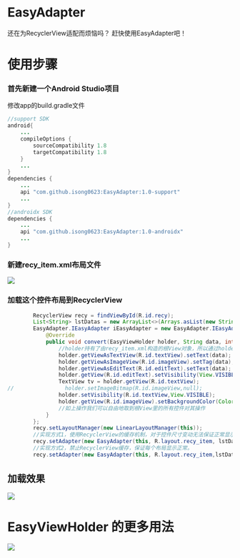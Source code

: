 # EasyAdapter
还在为RecyclerView适配而烦恼吗？
赶快使用EasyAdapter吧！

# 使用步骤
### 首先新建一个Android Studio项目
修改app的build.gradle文件

```java
//support SDK
android{
	...
	compileOptions {
        sourceCompatibility 1.8
        targetCompatibility 1.8
    }
	...
}
dependencies {
	...
	api "com.github.isong0623:EasyAdapter:1.0-support"
	...
}
//androidx SDK
dependencies {
	...
	api "com.github.isong0623:EasyAdapter:1.0-androidx"
	...
}
```
### 新建recy_item.xml布局文件
![](https://img-blog.csdnimg.cn/20200308164720933.png?x-oss-process=image/watermark,type_ZmFuZ3poZW5naGVpdGk,shadow_10,text_aHR0cHM6Ly9ibG9nLmNzZG4ubmV0L2Jlc3QzMzU=,size_16,color_FFFFFF,t_70)
### 加载这个控件布局到RecyclerView 
```java
 		RecyclerView recy = findViewById(R.id.recy);
        List<String> lstDatas = new ArrayList<>(Arrays.asList(new String[]{"1","2","3","4","5","6","7","8","9"}));
        EasyAdapter.IEasyAdapter iEasyAdapter = new EasyAdapter.IEasyAdapter<String>() {//这个接口对象会在RecyclerView初始化item时调用convert方法
            @Override
            public void convert(EasyViewHolder holder, String data, int position) {//在这里处理每个子布局
                //holder持有了由recy_item.xml构造的根View对象，所以通过holder可以处理这个布局里所有的子控件
                holder.getViewAsTextView(R.id.textView).setText(data);
                holder.getViewAsImageView(R.id.imageView).setTag(data);
                holder.getViewAsEditText(R.id.editText).setText(data);
                holder.getView(R.id.editText).setVisibility(View.VISIBLE);
                TextView tv = holder.getView(R.id.textView);
//                holder.setImageBitmap(R.id.imageView,null);
                holder.setVisibility(R.id.textView,View.VISIBLE);
                holder.getView(R.id.imageView).setBackgroundColor(Color.parseColor("#00000000"));
                //如上操作我们可以自由地取到根View里的所有控件对其操作
            }
        };
        recy.setLayoutManager(new LinearLayoutManager(this));
		//实现方式1，使用RecyclerView的缓存机制，对于控件尺寸变动无法保证正常显示。
        recy.setAdapter(new EasyAdapter(this, R.layout.recy_item, lstDatas,iEasyAdapter));
		//实现方式2，禁止RecyclerView缓存，保证每个布局显示正常。
        recy.setAdapter(new EasyAdapter(this, R.layout.recy_item,lstDatas,iEasyAdapter,false));
```
## 加载效果
![](https://img-blog.csdnimg.cn/20200308165808342.jpg?x-oss-process=image/watermark,type_ZmFuZ3poZW5naGVpdGk,shadow_10,text_aHR0cHM6Ly9ibG9nLmNzZG4ubmV0L2Jlc3QzMzU=,size_16,color_FFFFFF,t_70)
# EasyViewHolder 的更多用法
![](https://img-blog.csdnimg.cn/20200308165144481.png?x-oss-process=image/watermark,type_ZmFuZ3poZW5naGVpdGk,shadow_10,text_aHR0cHM6Ly9ibG9nLmNzZG4ubmV0L2Jlc3QzMzU=,size_16,color_FFFFFF,t_70)

